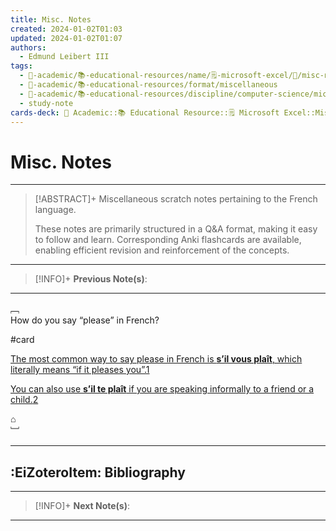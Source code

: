 ```yaml
---
title: Misc. Notes
created: 2024-01-02T01:03
updated: 2024-01-02T01:07
authors:
  - Edmund Leibert III
tags:
  - 🔴-academic/📚-educational-resources/name/🗒️-microsoft-excel/🔖/misc-notes
  - 🔴-academic/📚-educational-resources/format/miscellaneous
  - 🔴-academic/📚-educational-resources/discipline/computer-science/microsoft-excel
  - study-note
cards-deck: 🔴 Academic::📚 Educational Resource::🗒️ Microsoft Excel::Misc. Notes
---
```


# Misc. Notes

---

> [!ABSTRACT]+ 
> Miscellaneous scratch notes pertaining to the French language.
> 
> These notes are primarily structured in a Q&A format, making it easy to follow and learn. Corresponding Anki flashcards are available, enabling efficient revision and reinforcement of the concepts.

---

> [!INFO]+ 
> **Previous Note(s)**:
> 

---

﹇<br>
How do you say “please” in French?

#card 

[The most common way to say please in French is **s’il vous plaît**, which literally means “if it pleases you”.](https://bing.com/search?q=How+do+you+say+please+in+french%3f)[1](https://bing.com/search?q=How+do+you+say+please+in+french%3f) 

[You can also use **s’il te plaît** if you are speaking informally to a friend or a child.](https://www.wikihow.com/Say-Please-in-French)[2](https://www.wikihow.com/Say-Please-in-French)

⌂
<br>﹈<br>


---

## :EiZoteroItem: Bibliography

---

> [!INFO]+
> **Next Note(s)**:
> 

---
